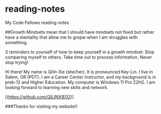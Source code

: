 # reading-notes

My Code Fellows reading notes

##Growth Mindsets mean that I should have mindsets not fixed but rather have a mentality that allow me to gropw when I am struggles with something.

3 reminders to yourself of how to keep yourself in a growth mindset: Stop comparing myself to others. Take time out to process information. Never stop trying!

Hi there! My name is Qilin Xie (she/her). It is pronounced Key-Lin. I live in Salem, OR (PDT). I am a Career Center Instructor, and my background is in prek-12 and Higher Education. My computer is Windows 11 Pro 22H2. I am looking forward to learning new skills and network. 

[(https://github.com/QILINXIE02)]


###Thanks for visiting my website!!

